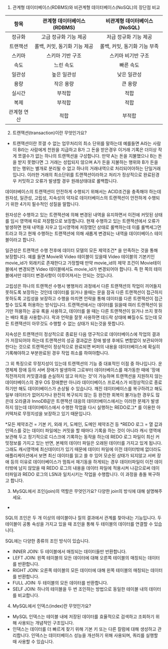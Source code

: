 1. 관계형 데이터베이스(RDBMS)와 비관계형 데이터베이스(NoSQL)의 장단점 비교

| 항목 | 관계형 데이터베이스(RDBMS) | 비관계형 데이터베이스(NoSQL) |
|:---:|:------------------------:|:-----------------------------:|
| 정규화 | 고급 정규화 기능 제공 | 저급 정규화 기능 제공 |
| 트랜잭션 | 롤백, 커밋, 동기화 기능 제공 | 롤백, 커밋, 동기화 기능 부족 |
| 스키마 | 스키마 기반 구조 | 스키마 비기반 구조 |
| 속도 | 느린 속도 | 빠른 속도 |
| 일관성 | 높은 일관성 | 낮은 일관성 |
| 용량 | 작은 용량 | 큰 용량 |
| 실시간 | 부적합 | 적합 |
| 복제 | 부적합 | 적합 |
| 관계형 연산 | 적합 | 부적합 |

2. 트랜잭션(transaction)이란 무엇인가요?

- 트랜잭션이란 쪼갤 수 없는 업무처리의 최소 단위를 말하는데 예를들면 A라는 사람이 B라는 사람에게 천원을 지급하고 B가 그 돈을 받은경우 이거래 기록은 더이상 작게 쪼갤수가 없는 하나의 트랜잭션을 구성합니다. 만약 A는 돈을 지불했으나 B는 돈을 받지 못했다면 그 거래는 성립되지 않으며 A가 돈을 지불하는 행위와 B가 돈을 받는 행위는 별개로 분리될 수 없고 하나의 거래내역으로 처리되어야하는 단일거래입니다. 이러한 거래의 최소단위를 트랜잭션이라하고 처리가 정상적으로 완료된경우 커밋하고 오류가 발생할 경우 원래상태대로 롤백합니다.


데이터베이스의 트랜잭션이 안전하게 수행되기 위해서는 ACID조건을 충족해야 하는데 원자성, 일관성, 고립성, 지속성의 약자로 데이터베이스의 트랜잭션이 안전하게 수행되기 위한 4가지 필수적인 성질을 말합니다.


원자성은 수행하고 있는 트랜잭션에 의해 변경된 내역을 유지하면서 이전에 커밋된 상태를 임시 영역에 따로 저장함으로 보장합니다. 현재 수행하고 있는 트랜잭션에서 오류가 발생하면 현재 내역을 지우고 임시영역에 저장했던 상태로 롤백하는데 이를 롤백세그먼트라고 하고 현재 수행하는 트랜잭션에 의해 새롭게 변경되는 내역을 데이터베이스 테이블이라고 합니다.


일관성은 트랜잭션 수행 전후에 데이터 모델의 모든 제약조건* 을 만족하는 것을 통해 보장합니다.
예를 들면 Movie와 Video 테이블이 있을때 Video 테이블의 기본키인 movie_id가 외래키로 존재한다고 가정할때 만약 movie_id의 제약 조건이 Movie테이블에서 변경되면 Video 테이블에서도 movie_id가 변경되어야 합니다. 즉 한 쪽의 테이블에서만 데이터 변경사항이 이루어져서는 안되는 것입니다.


고립성은 하나의 트랜잭션 수행시 병행처리 과정에서 다른 트랜잭션의 작업이 끼어들지 못하도록 보장하는 것인데 데이터를 읽거나 쓸때는 문을 잠궈 다른 트랜잭션이 접근하지 못하도록 고립성을 보장하고 수행을 마치면 언락을 통해 데이터를 다른 트랜잭션이 접근할수 있도록 허용하는 방식입니다. 트랜잭션에서는 데이터를 읽을때 여러 트랜잭션이 읽기만 허용하는 공유 록을 사용하고, 데이터를 쓸 때는 다른 트랜잭션이 읽거나 쓰지 못하는 배타 록을 사용합니다.
락과 언락을 잘못 사용하면 데드락 상태에 빠질수도 있는데 모든 트랜잭션이 아무것도 수행할 수 없는 상태가 되는것을 뜻합니다.


지속성은 트랜잭션이 정상적으로 종료된 다음 영구적으로 데이터베이스에 작업의 결과가 저장되어야 하는데 트랜잭션의 성공 결과값은 장애 발생 후에도 변함없이 보관되어야 한다는 것으로 트랜잭션이 정상적으로 완료되면 버퍼의 내용을 데이터베이스에 확실히 기록해야하고 부분완료된 경우 작업 취소를 하여야합니다.


그 외 특징으로 무정지성이 있는데 트랜잭션의 기능 중 대표적인 이점 중 하나입니다. 운영체제 장애 등의 서버 장애가 발생하여 그로부터 데이터베이스를 재가동한 때에 '장애 직전까지의 커밋결과를 손실하지 않고 마치는 것'이 가능하며 트랜잭션을 지원하지 않는 데이터베이스의 경우 OS 장애뿐만 아니라 데이터베이스 프로세스가 비정상적으로 종료하기만 해도 데이터베이스가 손상될 수 있습니다.
깨진 데이터베이스를 복구하려고 해도 일부 데이터가 없어지거나 완전히 복구되지 않는 등 완전한 회복이 불가능한 경우도 많은데 오라클과 InnoDB같은 트랜잭션 대응의 데이터베이스에서는 이러한 문제가 발생하지 않는데 데이터베이스에서 수행한 작업을 다시 실행하는 REDO로그* 를 이용한 아키텍처로 무정지성을 보장하고 있기 때문입니다.


*모든 제약조건 = 기본 키, 외래 키, 도메인, 도메인 제약조건 등
*REDO 로그 = 열 값과 인덱스를 갖는 데이터 파일에는 커밋을 할 때마다 기록을 하는 것이 아니라 캐시 영역에 보관해 두고 정기적으로 디스크에 기록하는 동작을 하는데 REDO 로그 파일이 최신 커밋정보를 가지고 있는 반면, 본체의 데이터 파일은 오래된 데이터를 가지고 있게 됩니다. 그래도 캐시영역에 최신데이터가 있기 때문에 데이터 파일에 이전 데이터밖에 없더라도 애플리케이션에서 보면 최신 데이터를 읽고 쓸 쑤 있어 모순된 상태가 되지않고 서버 장애 등의 이유로 데이터베이스가 멈춰서 재기동을 하게되는 경우 데이터파일이 이전 데이터밖에 남지 않았을 때 REDO 로그의 내용을 데이터 파일에 적용시켜 나감으로써 데이터파일과 REDO 로그의 LSN과 일치시키는 작업을 수행합니다. 이 과정을 충돌 복구하고 합니다.

3. MySQL에서 조인(join)의 역할은 무엇인가요? 다양한 join의 방식에 대해 설명해주세요.

- 
SQL의 조인은 두 개 이상의 테이블이나 질의 결과에서 관계를 찾아내는 기능입니다. 두 테이블이 공통 속성을 가지고 있을 때 조인을 통해 두 테이블의 데이터를 연결할 수 있습니다.

SQL에는 다양한 종류의 조인 방식이 있습니다. 

  - INNER JOIN: 두 테이블에서 매칭되는 데이터들만 반환합니다.
  - LEFT JOIN: 왼쪽 테이블의 모든 데이터에 대해 오른쪽 테이블의 매칭되는 데이터를 반환합니다.
  - RIGHT JOIN: 오른쪽 테이블의 모든 데이터에 대해 왼쪽 테이블의 매칭되는 데이터를 반환합니다.
  - FULL JOIN: 두 테이블의 모든 데이터를 반환합니다.
  - SELF JOIN: 하나의 테이블을 두 번 조인하는 방법으로 동일한 테이블 내의 데이터를 비교합니다.

4. MySQL에서 인덱스(index)란 무엇인가요?

- MySQL 인덱스는 테이블 내에 저장된 데이터를 효율적으로 검색하고 조회하기 위해 사용되는 개념적인 구조입니다. 
- 인덱스는 데이터를 더 빠르게 찾기 위해 기본 키 또는 다른 칼럼에 대해 생성하고 관리합니다. 인덱스는 데이터베이스 성능을 개선하기 위해 사용되며, 쿼리를 실행할 때 사용할 수 있습니다.

